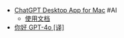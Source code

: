 - [ChatGPT Desktop App for Mac](https://community.openai.com/t/chat-gpt-desktop-app-for-mac/744613) #AI
	- [使用文档](https://help.openai.com/en/articles/9275200-using-the-chatgpt-macos-app)
- [你好 GPT-4o [译]](https://baoyu.io/translations/openai/hello-gpt-4o)